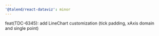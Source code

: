 ```yaml
---
'@talend/react-dataviz': minor
---
```


feat(TDC-6345): add LineChart customization (tick padding, xAxis domain and single point)
